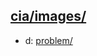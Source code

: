 ## [cia/images/](https://data.bde-pps.fr/cia/images/)

- d: [problem/](https://data.bde-pps.fr/cia/images/site/problem/)
